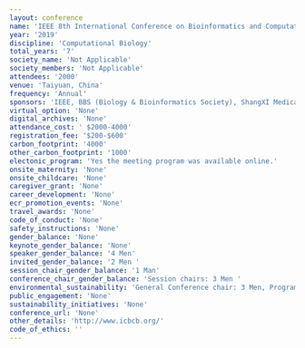 ```yaml
---
layout: conference 
name: 'IEEE 8th International Conference on Bioinformatics and Computational Biology (ICBCB)'
year: '2019'
discipline: 'Computational Biology'
total_years: '7'
society_name: 'Not Applicable'
society_members: 'Not Applicable'
attendees: '2000'
venue: 'Taiyuan, China'
frequency: 'Annual'
sponsors: 'IEEE, BBS (Biology & Bioinformatics Society), ShangXI Medical University, college of life sciences Zhejiang university, '
virtual_option: 'None'
digital_archives: 'None'
attendance_cost: ' $2000-4000'
registration_fee: '$200-$600'
carbon_footprint: '4000'
other_carbon_footprint: '1000'
electonic_program: 'Yes the meeting program was available online.'
onsite_maternity: 'None'
onsite_childcare: 'None'
caregiver_grant: 'None'
career_development: 'None'
ecr_promotion_events: 'None'
travel_awards: 'None'
code_of_conduct: 'None'
safety_instructions: 'None'
gender_balance: 'None'
keynote_gender_balance: 'None'
speaker_gender_balance: '4 Men'
invited_gender_balance: '2 Men '
session_chair_gender_balance: '1 Man'
conference_chair_gender_balance: 'Session chairs: 3 Men '
environmental_sustainability: 'General Conference chair: 3 Men, Program Chairs: 5 Men'
public_engagement: 'None'
sustainability_initiatives: 'None'
conference_url: 'None'
other_details: 'http://www.icbcb.org/'
code_of_ethics: ''
---
```

